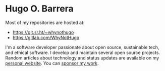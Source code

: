 # Hugo O. Barrera

Most of my repositories are hosted at:

- https://git.sr.ht/~whynothugo
- https://gitlab.com/WhyNotHugo

I'm a software developer passionate about open source, sustainable tech, and
ethical software. I develop and maintain several open source projects. Random
articles about technology and status updates are available on my [personal
website]. You can [sponsor my work].

[personal website]: https://whynothugo.nl/
[sponsor my work]: https://whynothugo.nl/sponsor/
